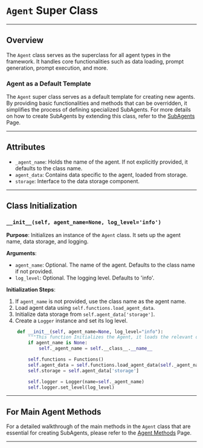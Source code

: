 # `Agent` Super Class

---

## Overview
The `Agent` class serves as the superclass for all agent types in the framework. It handles core functionalities such as data loading, prompt generation, prompt execution, and more.

### Agent as a Default Template

The `Agent` super class serves as a default template for creating new agents. By providing basic functionalities and methods that can be overridden, it simplifies the process of defining specialized SubAgents. For more details on how to create SubAgents by extending this class, refer to the [SubAgents](SubAgentCreation.md) Page.

---

## Attributes
- `_agent_name`: Holds the name of the agent. If not explicitly provided, it defaults to the class name.
- `agent_data`: Contains data specific to the agent, loaded from storage.
- `storage`: Interface to the data storage component.

---

## Class Initialization

### `__init__(self, agent_name=None, log_level='info')`

**Purpose**: Initializes an instance of the `Agent` class. It sets up the agent name, data storage, and logging.

**Arguments**:
- `agent_name`: Optional. The name of the agent. Defaults to the class name if not provided.
- `log_level`: Optional. The logging level. Defaults to 'info'.

**Initialization Steps**:
1. If `agent_name` is not provided, use the class name as the agent name.
2. Load agent data using `self.functions.load_agent_data`.
3. Initialize data storage from `self.agent_data['storage']`.
4. Create a `Logger` instance and set its log level.

```python
    def __init__(self, agent_name=None, log_level="info"):
        """This function Initializes the Agent, it loads the relevant data depending on it's name as well as setting up the storage and logger"""
        if agent_name is None:
            self._agent_name = self.__class__.__name__

        self.functions = Functions()
        self.agent_data = self.functions.load_agent_data(self._agent_name)
        self.storage = self.agent_data['storage']

        self.logger = Logger(name=self._agent_name)
        self.logger.set_level(log_level)
```



---

## For Main Agent Methods

For a detailed walkthrough of the main methods in the `Agent` class that are essential for creating SubAgents, please refer to the [Agent Methods](AgentMethods.md) Page.


---